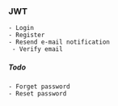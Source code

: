 ### JWT
    - Login
    - Register
    - Resend e-mail notification
     - Verify email
##### Todo
   
    - Forget password
    - Reset password